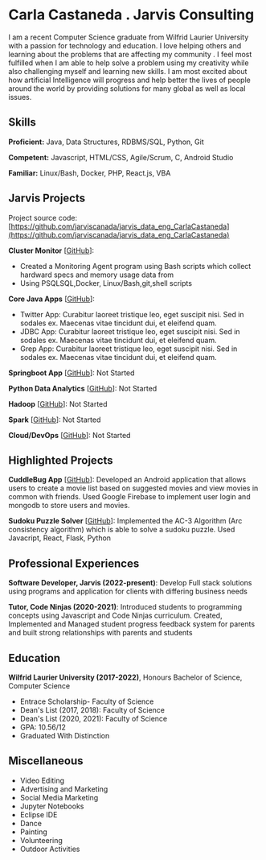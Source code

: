 # Carla Castaneda . Jarvis Consulting

I am a recent Computer Science graduate from Wilfrid Laurier University with a passion for technology and education. I love helping others and learning about the problems that are affecting my community . I feel most fulfilled when I am able to help solve a problem using my creativity while also challenging myself and learning new skills. I am most excited about how artificial Intelligence will progress and help better the lives of people around the world by providing solutions for many global as well as local issues.

## Skills

**Proficient:** Java, Data Structures, RDBMS/SQL, Python, Git

**Competent:** Javascript, HTML/CSS, Agile/Scrum, C, Android Studio

**Familiar:** Linux/Bash, Docker, PHP, React.js, VBA

## Jarvis Projects

Project source code: [https://github.com/jarviscanada/jarvis_data_eng_CarlaCastaneda](https://github.com/jarviscanada/jarvis_data_eng_CarlaCastaneda)


**Cluster Monitor** [[GitHub](https://github.com/jarviscanada/jarvis_data_eng_CarlaCastaneda/tree/master/linux_sql)]:
      
  - Created a Monitoring Agent program using Bash scripts which collect hardward specs and memory usage data from 
  - Using PSQLSQL,Docker, Linux/Bash,git,shell scripts

**Core Java Apps** [[GitHub](https://github.com/jarviscanada/jarvis_data_eng_CarlaCastaneda/tree/master/core_java)]:
      
  - Twitter App: Curabitur laoreet tristique leo, eget suscipit nisi. Sed in sodales ex. Maecenas vitae tincidunt dui, et eleifend quam.
  - JDBC App: Curabitur laoreet tristique leo, eget suscipit nisi. Sed in sodales ex. Maecenas vitae tincidunt dui, et eleifend quam.
  - Grep App: Curabitur laoreet tristique leo, eget suscipit nisi. Sed in sodales ex. Maecenas vitae tincidunt dui, et eleifend quam.

**Springboot App** [[GitHub](https://github.com/jarviscanada/jarvis_data_eng_CarlaCastaneda/tree/master/springboot)]: Not Started

**Python Data Analytics** [[GitHub](https://github.com/jarviscanada/jarvis_data_eng_CarlaCastaneda/tree/master/python_data_anlytics)]: Not Started

**Hadoop** [[GitHub](https://github.com/jarviscanada/jarvis_data_eng_CarlaCastaneda/tree/master/hadoop)]: Not Started

**Spark** [[GitHub](https://github.com/jarviscanada/jarvis_data_eng_CarlaCastaneda/tree/master/spark)]: Not Started

**Cloud/DevOps** [[GitHub](https://github.com/jarviscanada/jarvis_data_eng_CarlaCastaneda/tree/master/cloud_devops)]: Not Started


## Highlighted Projects
**CuddleBug App** [[GitHub](https://github.com/carlaac99/CP470finalproject)]: Developed an Android application that allows users to create a movie list based on suggested movies and view movies in common with friends. Used Google Firebase to implement user login and mongodb to store users and movies.

**Sudoku Puzzle Solver** [[GitHub](https://github.com/carlaac99/SudokuAC3)]: Implemented the AC-3 Algorithm (Arc consistency algorithm) which is able to solve a sudoku puzzle. Used Javacript, React, Flask, Python


## Professional Experiences

**Software Developer, Jarvis (2022-present)**: Develop Full stack solutions using programs and application for clients with differing business needs 

**Tutor, Code Ninjas (2020-2021)**: Introduced students to programming concepts using Javascript and Code Ninjas curriculum. Created, Implemented and Managed student progress feedback system for parents and built strong relationships with parents and students


## Education
**Wilfrid Laurier University (2017-2022)**, Honours Bachelor of Science, Computer Science
- Entrace Scholarship- Faculty of Science
- Dean's List (2017, 2018): Faculty of Science
- Dean's List (2020, 2021): Faculty of Science
- GPA: 10.56/12
- Graduated With Distinction


## Miscellaneous
- Video Editing
- Advertising and Marketing
- Social Media Marketing
- Jupyter Notebooks
- Eclipse IDE
- Dance
- Painting
- Volunteering
- Outdoor Activities